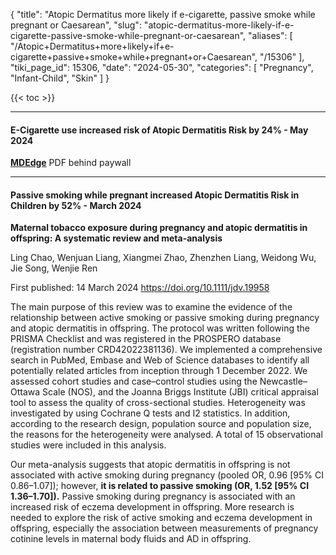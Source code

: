{
  "title": "Atopic Dermatitus more likely if e-cigarette, passive smoke while pregnant or Caesarean",
  "slug": "atopic-dermatitus-more-likely-if-e-cigarette-passive-smoke-while-pregnant-or-caesarean",
  "aliases": [
    "/Atopic+Dermatitus+more+likely+if+e-cigarette+passive+smoke+while+pregnant+or+Caesarean",
    "/15306"
  ],
  "tiki_page_id": 15306,
  "date": "2024-05-30",
  "categories": [
    "Pregnancy",
    "Infant-Child",
    "Skin"
  ]
}

{{< toc >}}

---

#### E-Cigarette use increased risk of Atopic Dermatitis Risk by 24% - May 2024

 **[MDEdge](https://ma1.mdedge.com/pediatrics/article/269347/dermatology/parental-e-cigarette-use-linked-atopic-dermatitis-risk?ecd=WNL_EVE_240530_mdedge)**  PDF behind paywall

---

#### Passive smoking while pregnant increased Atopic Dermatitis Risk in Children by 52% - March 2024

 **Maternal tobacco exposure during pregnancy and atopic dermatitis in offspring: A systematic review and meta-analysis** 

Ling Chao, Wenjuan Liang, Xiangmei Zhao, Zhenzhen Liang, Weidong Wu, Jie Song, Wenjie Ren

First published: 14 March 2024 https://doi.org/10.1111/jdv.19958

The main purpose of this review was to examine the evidence of the relationship between active smoking or passive smoking during pregnancy and atopic dermatitis in offspring. The protocol was written following the PRISMA Checklist and was registered in the PROSPERO database (registration number CRD42022381136). We implemented a comprehensive search in PubMed, Embase and Web of Science databases to identify all potentially related articles from inception through 1 December 2022. We assessed cohort studies and case–control studies using the Newcastle–Ottawa Scale (NOS), and the Joanna Briggs Institute (JBI) critical appraisal tool to assess the quality of cross-sectional studies. Heterogeneity was investigated by using Cochrane Q tests and I2 statistics. In addition, according to the research design, population source and population size, the reasons for the heterogeneity were analysed. A total of 15 observational studies were included in this analysis. 

Our meta-analysis suggests that atopic dermatitis in offspring is not associated with active smoking during pregnancy (pooled OR, 0.96 <span>[95% CI 0.86–1.07]</span>); however,  **it is related to passive smoking (OR, 1.52 <span>[95% CI 1.36–1.70]</span>).**  Passive smoking during pregnancy is associated with an increased risk of eczema development in offspring. More research is needed to explore the risk of active smoking and eczema development in offspring, especially the association between measurements of pregnancy cotinine levels in maternal body fluids and AD in offspring.
